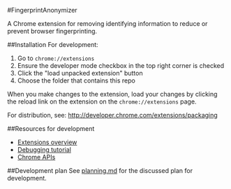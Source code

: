 #FingerprintAnonymizer

A Chrome extension for removing identifying information to reduce or prevent browser fingerprinting.

##Installation
For development:

1. Go to `chrome://extensions`
2. Ensure the developer mode checkbox in the top right corner is checked
3. Click the "load unpacked extension" button
4. Choose the folder that contains this repo

When you make changes to the extension, load your changes by clicking the reload link on the extension on the `chrome://extensions` page.

For distribution, see: http://developer.chrome.com/extensions/packaging

##Resources for development

* [Extensions overview](http://developer.chrome.com/extensions/overview)
* [Debugging tutorial](http://developer.chrome.com/extensions/tut_debugging)
* [Chrome APIs](http://developer.chrome.com/extensions/api_index)

##Development plan
See [planning.md](planning.md) for the discussed plan for development.